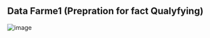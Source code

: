 ## Data Farme1 (Prepration for fact Qualyfying)
![image](https://github.com/user-attachments/assets/4c26d45a-7111-4ae4-91ae-6d0d69b21a28)

````python
